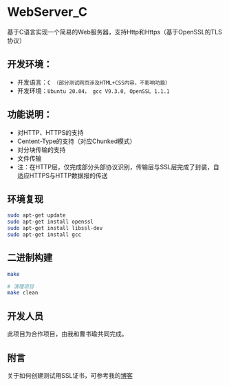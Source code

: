 # WebServer_C
基于C语言实现一个简易的Web服务器，支持Http和Https（基于OpenSSL的TLS协议）

## 开发环境：
* 开发语言：`C （部分测试网页涉及HTML+CSS内容，不影响功能）`
* 开发环境：`Ubuntu 20.04， gcc V9.3.0, OpenSSL 1.1.1`

## 功能说明： 
* 对HTTP、HTTPS的支持
* Centent-Type的支持（对应Chunked模式）
* 对分块传输的支持
* 文件传输
* 注：在HTTP层，仅完成部分头部协议识别，传输层与SSL层完成了封装，自适应HTTPS与HTTP数据报的传送

## 环境复现
```Bash
sudo apt-get update
sudo apt-get install openssl
sudo apt-get install libssl-dev
sudo apt-get install gcc
```

## 二进制构建
```Bash
make

# 清理项目
make clean
```

## 开发人员
此项目为合作项目，由我和曹书瑜共同完成。

## 附言
关于如何创建测试用SSL证书，可参考我的[博客](https://www.aflyingfish.top/2020/10/29/openssl-certificate-create/)
